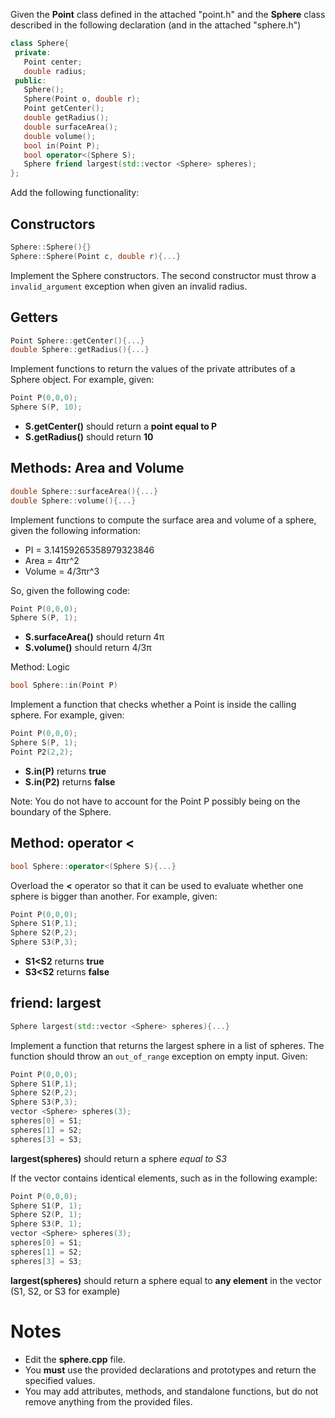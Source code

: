 Given the **Point** class defined in the attached "point.h" and the **Sphere** class described in the following declaration (and in the attached "sphere.h")

```cpp
class Sphere{
 private:
   Point center;
   double radius;
 public:
   Sphere();
   Sphere(Point o, double r);
   Point getCenter();
   double getRadius();
   double surfaceArea();
   double volume();
   bool in(Point P);
   bool operator<(Sphere S);
   Sphere friend largest(std::vector <Sphere> spheres);
};
```
Add the following functionality:

Constructors
--------------------------------------
```cpp
Sphere::Sphere(){}
Sphere::Sphere(Point c, double r){...}
```
Implement the Sphere constructors. The second constructor must throw a `invalid_argument` exception when given an invalid radius.

Getters
---------------------------------------
```cpp
Point Sphere::getCenter(){...}
double Sphere::getRadius(){...} 
```
Implement functions to return the values of the private attributes of a Sphere object. For example, given:

```cpp
Point P(0,0,0);
Sphere S(P, 10);
```
* **S.getCenter()** should return a **point equal to P**
* **S.getRadius()** should return **10**

Methods: Area and Volume
-------------------------------------------------------------------
```cpp
double Sphere::surfaceArea(){...}
double Sphere::volume(){...}
```
Implement functions to compute the surface area and volume of a sphere, given the following information:

* PI = 3.14159265358979323846  
* Area = 4πr^2
* Volume = 4/3πr^3

So, given the following code:

```cpp
Point P(0,0,0);
Sphere S(P, 1);
```
* **S.surfaceArea()** should return 4π
* **S.volume()** should return 4/3π

Method: Logic

```cpp
bool Sphere::in(Point P)
```
Implement a function that checks whether a Point is inside the calling sphere. For example, given:

```cpp
Point P(0,0,0);
Sphere S(P, 1);
Point P2(2,2);
```

* **S.in(P)** returns **true**
* **S.in(P2)** returns **false**

Note: You do not have to account for the Point P possibly being on the boundary of the Sphere. 

Method: operator <
---------------------------------
```cpp
bool Sphere::operator<(Sphere S){...}
```
Overload the **<** operator so that it can be used to evaluate whether one sphere is bigger than another. For example, given:

```cpp
Point P(0,0,0);
Sphere S1(P,1);
Sphere S2(P,2);
Sphere S3(P,3);
```
* **S1<S2** returns **true**
* **S3<S2** returns **false**

friend: largest
------------------------------------------------------
```cpp
Sphere largest(std::vector <Sphere> spheres){...}
```
Implement a function that returns the largest sphere in a list of spheres. The function should throw an `out_of_range` exception on empty input. Given:

```cpp
Point P(0,0,0);
Sphere S1(P,1);
Sphere S2(P,2);
Sphere S3(P,3);
vector <Sphere> spheres(3);
spheres[0] = S1;
spheres[1] = S2;
spheres[3] = S3;
```
**largest(spheres)** should return a sphere *equal to S3*

If the vector contains identical elements, such as in the following example:
```cpp
Point P(0,0,0);
Sphere S1(P, 1);
Sphere S2(P, 1);
Sphere S3(P, 1);
vector <Sphere> spheres(3);
spheres[0] = S1;
spheres[1] = S2;
spheres[3] = S3;
```
**largest(spheres)** should return a sphere equal to **any element** in the vector (S1, S2, or S3 for example)

Notes
=====
* Edit the **sphere.cpp** file. 
* You **must** use the provided declarations and prototypes and return the specified values. 
* You may add attributes, methods, and standalone functions, but do not remove anything from the provided files.


